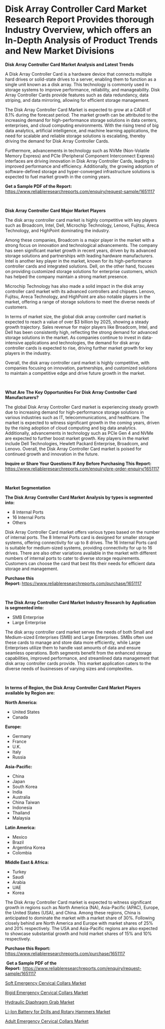 <p><h1>Disk Array Controller Card Market Research Report Provides thorough Industry Overview, which offers an In-Depth Analysis of Product Trends and New Market Divisions</h1></p><p><strong>Disk Array Controller Card Market Analysis and Latest Trends</strong></p>
<p><p>A Disk Array Controller Card is a hardware device that connects multiple hard drives or solid-state drives to a server, enabling them to function as a single unit known as a disk array. This technology is commonly used in storage systems to improve performance, reliability, and manageability. Disk Array Controller Cards provide features such as data redundancy, data striping, and data mirroring, allowing for efficient storage management.</p><p>The Disk Array Controller Card Market is expected to grow at a CAGR of 8.1% during the forecast period. The market growth can be attributed to the increasing demand for high-performance storage solutions in data centers, enterprises, and cloud computing environments. With the rising trend of big data analytics, artificial intelligence, and machine learning applications, the need for scalable and reliable storage solutions is escalating, thereby driving the demand for Disk Array Controller Cards.</p><p>Furthermore, advancements in technology such as NVMe (Non-Volatile Memory Express) and PCIe (Peripheral Component Interconnect Express) interfaces are driving innovation in Disk Array Controller Cards, leading to improved performance and efficiency. Additionally, the growing adoption of software-defined storage and hyper-converged infrastructure solutions is expected to fuel market growth in the coming years.</p></p>
<p><strong>Get a Sample PDF of the Report:&nbsp;</strong> <a href="https://www.reliableresearchreports.com/enquiry/request-sample/1651117">https://www.reliableresearchreports.com/enquiry/request-sample/1651117</a></p>
<p>&nbsp;</p>
<p><strong>Disk Array Controller Card Major Market Players</strong></p>
<p><p>The disk array controller card market is highly competitive with key players such as Broadcom, Intel, Dell, Microchip Technology, Lenovo, Fujitsu, Areca Technology, and HighPoint dominating the industry. </p><p>Among these companies, Broadcom is a major player in the market with a strong focus on innovation and technological advancements. The company has seen significant market growth in recent years, driven by its advanced storage solutions and partnerships with leading hardware manufacturers. Intel is another key player in the market, known for its high-performance controller cards and integrated solutions. Dell, on the other hand, focuses on providing customized storage solutions for enterprise customers, which has helped the company maintain a strong market presence.</p><p>Microchip Technology has also made a solid impact in the disk array controller card market with its advanced controllers and chipsets. Lenovo, Fujitsu, Areca Technology, and HighPoint are also notable players in the market, offering a range of storage solutions to meet the diverse needs of customers.</p><p>In terms of market size, the global disk array controller card market is expected to reach a value of over $3 billion by 2025, showing a steady growth trajectory. Sales revenue for major players like Broadcom, Intel, and Dell has been consistently high, reflecting the strong demand for advanced storage solutions in the market. As companies continue to invest in data-intensive applications and technologies, the demand for disk array controller cards is expected to rise, driving further market growth for key players in the industry. </p><p>Overall, the disk array controller card market is highly competitive, with companies focusing on innovation, partnerships, and customized solutions to maintain a competitive edge and drive future growth in the market.</p></p>
<p>&nbsp;</p>
<p><strong>What Are The Key Opportunities For Disk Array Controller Card Manufacturers?</strong></p>
<p><p>The global Disk Array Controller Card market is experiencing steady growth due to increasing demand for high-performance storage solutions in various industries such as IT, telecommunications, and healthcare. The market is expected to witness significant growth in the coming years, driven by the rising adoption of cloud computing and big data analytics. Additionally, advancements in technology such as PCIe Gen 4 and NVMe are expected to further boost market growth. Key players in the market include Dell Technologies, Hewlett Packard Enterprise, Broadcom, and Lenovo. Overall, the Disk Array Controller Card market is poised for continued growth and innovation in the future.</p></p>
<p><strong>Inquire or Share Your Questions If Any Before Purchasing This Report:</strong> <a href="https://www.reliableresearchreports.com/enquiry/pre-order-enquiry/1651117">https://www.reliableresearchreports.com/enquiry/pre-order-enquiry/1651117</a></p>
<p>&nbsp;</p>
<p><strong>Market Segmentation</strong></p>
<p><strong>The Disk Array Controller Card Market Analysis by types is segmented into:</strong></p>
<p><ul><li>8 Internal Ports</li><li>16 Internal Ports</li><li>Others</li></ul></p>
<p><p>Disk Array Controller Card market offers various types based on the number of internal ports. The 8 Internal Ports card is designed for smaller storage systems, offering connectivity for up to 8 drives. The 16 Internal Ports card is suitable for medium-sized systems, providing connectivity for up to 16 drives. There are also other variations available in the market with different numbers of internal ports to cater to diverse storage requirements. Customers can choose the card that best fits their needs for efficient data storage and management.</p></p>
<p><strong>Purchase this Report:&nbsp;</strong><a href="https://www.reliableresearchreports.com/purchase/1651117">https://www.reliableresearchreports.com/purchase/1651117</a></p>
<p>&nbsp;</p>
<p><strong>The Disk Array Controller Card Market Industry Research by Application is segmented into:</strong></p>
<p><ul><li>SMB Enterprise</li><li>Large Enterprise</li></ul></p>
<p><p>The disk array controller card market serves the needs of both Small and Medium-sized Enterprises (SMB) and Large Enterprises. SMBs often use these cards to manage and store data more efficiently, while Large Enterprises utilize them to handle vast amounts of data and ensure seamless operations. Both segments benefit from the enhanced storage capabilities, improved performance, and streamlined data management that disk array controller cards provide. This market application caters to the diverse needs of businesses of varying sizes and complexities.</p></p>
<p>&nbsp;</p>
<p><strong>In terms of Region, the Disk Array Controller Card Market Players available by Region are:</strong></p>
<p>
    <p> <strong> North America: </strong>
        <ul>
            <li>United States</li>
            <li>Canada</li>
        </ul>
        </p> 
    <p> <strong> Europe: </strong>
        <ul>
            <li>Germany</li>
            <li>France</li>
            <li>U.K.</li>
            <li>Italy</li>
            <li>Russia</li>
        </ul>
        </p> 
    <p> <strong> Asia-Pacific: </strong>
        <ul>
            <li>China</li>
            <li>Japan</li>
            <li>South Korea</li>
            <li>India</li>
            <li>Australia</li>
            <li>China Taiwan</li>
            <li>Indonesia</li>
            <li>Thailand</li>
            <li>Malaysia</li>
        </ul>
        </p> 
    <p> <strong> Latin America: </strong>
        <ul>
            <li>Mexico</li>
            <li>Brazil</li>
            <li>Argentina Korea</li>
            <li>Colombia</li>
        </ul>
        </p> 
    <p> <strong> Middle East & Africa: </strong>
        <ul>
            <li>Turkey</li>
            <li>Saudi</li>
            <li>Arabia</li>
            <li>UAE</li>
            <li>Korea</li>
        </ul>
    </p>
    </p>
<p><p>The Disk Array Controller Card market is expected to witness significant growth in regions such as North America (NA), Asia-Pacific (APAC), Europe, the United States (USA), and China. Among these regions, China is anticipated to dominate the market with a market share of 30%. Following closely behind are North America and Europe with market shares of 25% and 20% respectively. The USA and Asia-Pacific regions are also expected to showcase substantial growth and hold market shares of 15% and 10% respectively.</p></p>
<p><strong>Purchase this Report: </strong><a href="https://www.reliableresearchreports.com/purchase/1651117">https://www.reliableresearchreports.com/purchase/1651117</a></p>
<p>&nbsp;<strong>Get a Sample PDF of the Report:&nbsp;&nbsp;</strong><a href="https://www.reliableresearchreports.com/enquiry/request-sample/1651117">https://www.reliableresearchreports.com/enquiry/request-sample/1651117</a></p>
<p><strong></strong></p>
<p><p><a href="https://medium.com/p/6c9373a0942a/edit">Soft Emergency Cervical Collars Market</a></p><p><a href="https://medium.com/p/ac6a05651bbf/edit">Rigid Emergency Cervical Collars Market</a></p><p><a href="https://github.com/brenzgnarento/Market-Research-Report-List-1/blob/main/hydraulic-diaphragm-grab-market.md">Hydraulic Diaphragm Grab Market</a></p><p><a href="https://github.com/jerrycopelandthomaswsqd8q/Market-Research-Report-List-1/blob/main/li-ion-battery-for-drills-and-rotary-hammers-market.md">Li-Ion Battery for Drills and Rotary Hammers Market</a></p><p><a href="https://medium.com/p/2820e80f2342/edit">Adult Emergency Cervical Collars Market</a></p></p>